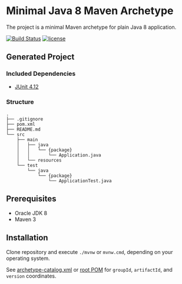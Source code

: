 # Minimal Java 8 Maven Archetype 

The project is a minimal Maven archetype for plain Java 8 application.

[![Build Status](https://travis-ci.org/spodin/j8-minimal.svg?branch=master)](https://travis-ci.org/spodin/j8-minimal)
[![license](https://img.shields.io/badge/license-Unlicense-blue.svg)](LICENSE)

## Generated Project

### Included Dependencies

- [JUnit 4.12](https://mvnrepository.com/artifact/junit/junit/4.12)

### Structure

```
.
├── .gitignore
├── pom.xml
├── README.md
└── src
    ├── main
    │   ├── java
    │   │   └── {package}
    │   │       └── Application.java
    │   └── resources
    └── test
        └── java
            └── {package}
                └── ApplicationTest.java
```

## Prerequisites

- Oracle JDK 8
- Maven 3

## Installation

Clone repository and execute `./mvnw` or `mvnw.cmd`, depending on your operating system.

See [archetype-catalog.xml](archetype-catalog.xml) or [root POM](pom.xml) for `groupId`, `artifactId`, and `version` coordinates.